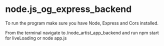 # node.js_og_express_backend

To run the program make sure you have Node, Express and Cors installed.

From the terminal navigate to /node_artist_app_backend and run npm start for liveLoading or node app.js
